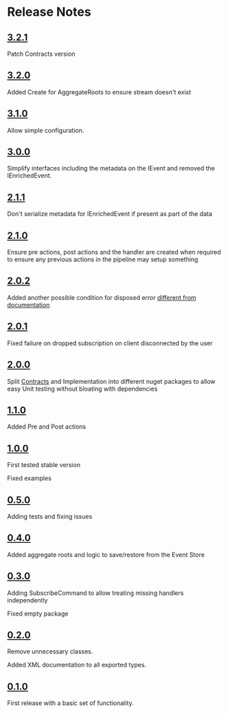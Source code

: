 Release Notes
=============

## [3.2.1](https://github.com/griffo-io/easy-evs/releases/tag/3.2.1)

Patch Contracts version

## [3.2.0](https://github.com/griffo-io/easy-evs/releases/tag/3.2.0)

Added Create for AggregateRoots to ensure stream doesn't exist

## [3.1.0](https://github.com/griffo-io/easy-evs/releases/tag/3.1.0)

Allow simple configuration.

## [3.0.0](https://github.com/griffo-io/easy-evs/releases/tag/3.0.0)

Simplify interfaces including the metadata on the IEvent and removed the IEnrichedEvent.

## [2.1.1](https://github.com/griffo-io/easy-evs/releases/tag/2.1.1)

Don't serialize metadata for IEnrichedEvent if present as part of the data

## [2.1.0](https://github.com/griffo-io/easy-evs/releases/tag/2.1.0)

Ensure pre actions, post actions and the handler are created when required to ensure any previous actions in the pipeline may setup something

## [2.0.2](https://github.com/griffo-io/easy-evs/releases/tag/2.0.2)

Added another possible condition for disposed error [different from documentation](https://github.com/EventStore/EventStore-Client-Dotnet/issues/154)

## [2.0.1](https://github.com/griffo-io/easy-evs/releases/tag/2.0.1)

Fixed failure on dropped subscription on client disconnected by the user

## [2.0.0](https://github.com/griffo-io/easy-evs/releases/tag/2.0.0)

Split [Contracts](https://www.nuget.org/packages/EasyEvs.Contracts) and Implementation into different nuget packages to allow easy Unit testing without bloating with dependencies

## [1.1.0](https://github.com/griffo-io/easy-evs/releases/tag/1.1.0)

Added Pre and Post actions


## [1.0.0](https://github.com/griffo-io/easy-evs/releases/tag/1.0.0)

First tested stable version

Fixed examples


## [0.5.0](https://github.com/griffo-io/easy-evs/releases/tag/0.5.0)

Adding tests and fixing issues


## [0.4.0](https://github.com/griffo-io/easy-evs/releases/tag/0.4.0)

Added aggregate roots and logic to save/restore from the Event Store


## [0.3.0](https://github.com/griffo-io/easy-evs/releases/tag/0.3.0)

Adding SubscribeCommand to allow treating missing handlers independently

Fixed empty package


## [0.2.0](https://github.com/griffo-io/easy-evs/releases/tag/0.2.0)

Remove unnecessary classes.

Added XML documentation to all exported types.


## [0.1.0](https://github.com/griffo-io/easy-evs/releases/tag/0.1.0)

First release with a basic set of functionality.
